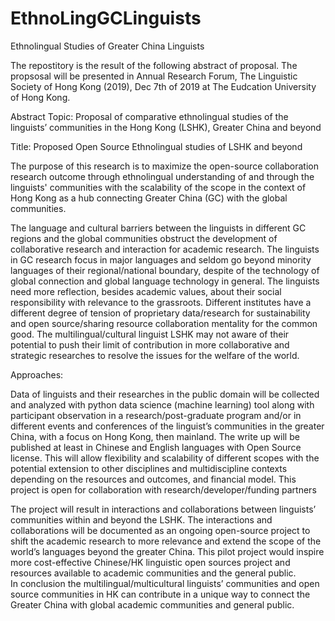 # EthnoLingGCLinguists
Ethnolingual Studies of Greater China Linguists

The repostitory is the result of the following abstract of proposal. The propsosal will be presented in Annual Research Forum, The Linguistic Society of Hong Kong (2019), Dec 7th of 2019 at The Eudcation University of Hong Kong.

Abstract
Topic: Proposal of comparative ethnolingual studies of the linguists’ communities in the
Hong Kong (LSHK), Greater China and beyond

Title: Proposed Open Source Ethnolingual studies of LSHK and beyond

The purpose of this research is to maximize the open-source collaboration research outcome through ethnolingual understanding of and through the linguists' communities with the scalability of the scope in the context of Hong Kong as a hub connecting Greater China (GC) with the global communities.

The language and cultural barriers between the linguists in different GC regions and the global communities obstruct the development of collaborative research and interaction for academic research.  The linguists in GC research focus in major languages and seldom go beyond minority languages of their regional/national boundary, despite of the technology of global connection and global language technology in general. The linguists need more reflection, besides academic values, about their social responsibility with relevance to the grassroots. Different institutes have a different degree of tension of proprietary data/research for sustainability and open source/sharing resource collaboration mentality for the common good. The multilingual/cultural linguist LSHK may not aware of their potential to push their limit of contribution in more collaborative and strategic researches to resolve the issues for the welfare of the world.

Approaches:

Data of linguists and their researches in the public domain will be collected and analyzed with python data science  (machine learning) tool along with participant observation in a research/post-graduate program and/or in different events and conferences of the linguist’s communities in the greater China, with a focus on Hong Kong, then mainland. The write up will be published at least in Chinese and English languages with Open Source license. This will allow flexibility and scalability of different scopes with the potential extension to other disciplines and multidiscipline contexts depending on the resources and outcomes, and financial model. This project is open for collaboration with research/developer/funding partners

The project will result in interactions and collaborations between linguists’ communities within and beyond the LSHK.  The interactions and collaborations will be documented as an ongoing open-source project to shift the academic research to more relevance and extend the scope of the world’s languages beyond the greater China. This pilot project would inspire more cost-effective Chinese/HK linguistic open sources project and resources available to academic communities and the general public.  
In conclusion the multilingual/multicultural linguists’ communities and open source communities in HK can contribute in a unique way to connect the Greater China with global academic communities and general public.   


